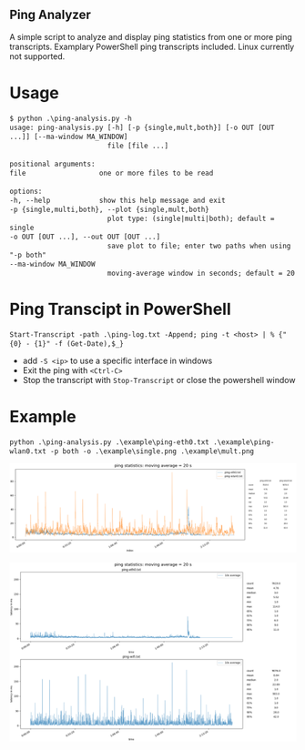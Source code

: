 ## Ping Analyzer
A simple script to analyze and display ping statistics from one or more ping transcripts. Examplary PowerShell ping transcripts included. Linux currently not supported. 

# Usage
    $ python .\ping-analysis.py -h
    usage: ping-analysis.py [-h] [-p {single,mult,both}] [-o OUT [OUT ...]] [--ma-window MA_WINDOW]
                            file [file ...]

    positional arguments:
    file                  one or more files to be read

    options:
    -h, --help            show this help message and exit
    -p {single,multi,both}, --plot {single,mult,both}
                            plot type: (single|multi|both); default = single
    -o OUT [OUT ...], --out OUT [OUT ...]
                            save plot to file; enter two paths when using "-p both"
    --ma-window MA_WINDOW
                            moving-average window in seconds; default = 20

# Ping Transcipt in PowerShell
    Start-Transcript -path .\ping-log.txt -Append; ping -t <host> | % {"{0} - {1}" -f (Get-Date),$_}

- add `-S <ip>` to use a specific interface in windows
- Exit the ping with `<Ctrl-C>`
- Stop the transcript with `Stop-Transcript` or close the powershell window

# Example
    python .\ping-analysis.py .\example\ping-eth0.txt .\example\ping-wlan0.txt -p both -o .\example\single.png .\example\mult.png

![Single Graph](/example/single.png "Single Graph")

![Multiple Graphs](/example/multi.png "Multiple Graphs")
